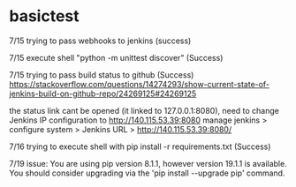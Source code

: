 # basictest

7/15 trying to pass webhooks to jenkins (success)

7/15 execute shell "python -m unittest discover" (Success)

7/15 trying to pass build status to github (Success)
https://stackoverflow.com/questions/14274293/show-current-state-of-jenkins-build-on-github-repo/24269125#24269125

the status link cant be opened (it linked to 127.0.0.1:8080), need to change Jenkins IP configuration to http://140.115.53.39:8080
manage jenkins > configure system > Jenkins URL > http://140.115.53.39:8080/

7/16 trying to execute shell with pip install -r requirements.txt  (Success)

7/19 issue:
You are using pip version 8.1.1, however version 19.1.1 is available.
You should consider upgrading via the 'pip install --upgrade pip' command.
